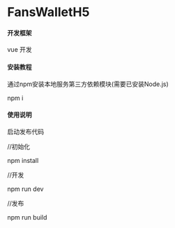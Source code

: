 # FansWalletH5


#### 开发框架
vue 开发


#### 安装教程

通过npm安装本地服务第三方依赖模块(需要已安装Node.js)

npm i


#### 使用说明

启动发布代码

//初始化

npm install

//开发

npm run dev

//发布

npm run build

